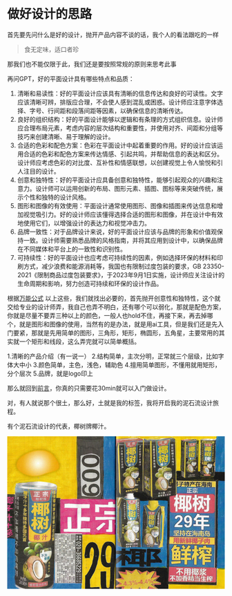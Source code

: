 # 做好设计的思路

首先要先问什么是好的设计，抛开产品内容不谈的话，我个人的看法跟吃的一样

>食无定味，适口者珍

那我们也不能仅限于此，我们还是要按照常规的原则来思考此事

再问GPT，好的平面设计具有哪些特点和品质：
1. 清晰和易读性：好的平面设计应该具有清晰的信息传达和良好的可读性。文字应该清晰可辨，排版应合理，不会使人感到混乱或困惑。设计师应注意字体选择、字号、行间距和段落间距等因素，以确保信息的清晰传达。
2. 良好的组织结构：好的平面设计能够以逻辑和有条理的方式组织信息。设计师应合理布局元素，考虑内容的层次结构和重要性，并使用对齐、间距和分组等技巧来创建清晰、易于理解的设计。
3. 合适的色彩和配色方案：色彩在平面设计中起着重要的作用。好的设计应该运用合适的色彩和配色方案来传达情感、引起共鸣，并帮助信息的表达和区分。设计师应考虑色彩的对比度、互补性和情感联想，以创建视觉上令人愉悦和引人注目的设计。
4. 创意和独特性：好的平面设计应具备创意和独特性，能够引起观众的兴趣和注意力。设计师可以运用创新的布局、图形元素、插图、图标等来突破传统，展示个性和独特的设计风格。
5. 图形和图像的有效使用：平面设计通常使用图形、图像和插图来传达信息和增加视觉吸引力。好的设计师应该懂得选择合适的图形和图像，并在设计中有效地使用它们，以增强设计的表达力和视觉冲击力。
6. 品牌一致性：对于品牌设计来说，好的平面设计应该与品牌的形象和价值观保持一致。设计师需要熟悉品牌的风格指南，并将其应用到设计中，以确保品牌在不同媒体和平台上的一致性和识别性。
7. 可持续性：好的平面设计也应考虑可持续性的因素，例如选择环保的材料和印刷方式，减少浪费和能源消耗等，我国也有限制过度包装的要求，GB 23350-2021《限制商品过度包装要求》，于2023年9月1日实施，设计师应关注设计的生命周期和影响，努力创造可持续和环保的设计作品。

根据[万能公式](./CHAPTER.05.md)
以上这些，我们就找出必要的，首先抛开创意性和独特性，这个就交给专业的设计师弄，我自己也弄不明白，还有哪个可以弱化，那就是配色方案，你就是尽量不要弄三种以上的颜色，一般人也hold不住，再接下来，再去掉哪个，就是图形和图像的使用，当然有的是办法，就是用ai工具，但是我们还是先入门要紧，那就是先用简单的图形，三角形，矩形，椭圆形，五角星，主要常用的其实就一个矩形和线段，这么弄完就可以简单概括。

1.清晰的产品介绍（有一说一）
2.结构简单，主次分明，正常就三个层级，比如字体大中小
3.颜色简单，主色，浅色，辅助色
4.擅用简单图形，不懂用就用矩形，分个层次
5.品牌，就是logo印上

那么就回到[前言](./README.md)，你真的只需要花30min就可以入门做设计。

对，有人就说那个很土，那么好，土就是我的标签，我将开启我的泥石流设计旅程。

有个泥石流设计的代表，椰树牌椰汁。

![yeshu](./images/yeshu.jpg)

